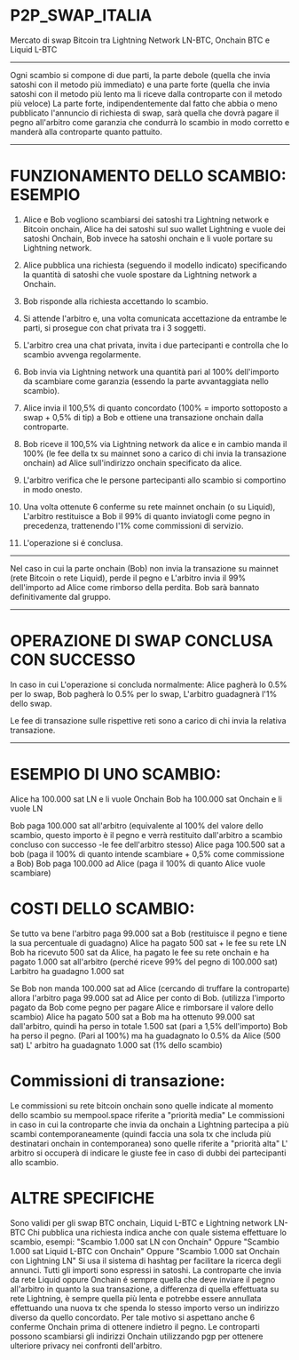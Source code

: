 # P2P_SWAP_ITALIA

Mercato di swap Bitcoin tra
Lightning Network LN-BTC, Onchain BTC e Liquid L-BTC
***
Ogni scambio si compone di due parti, la parte debole (quella che invia satoshi con il metodo più immediato) e una parte forte (quella che invia satoshi con il metodo più lento ma li riceve dalla controparte con il metodo più veloce)
La parte forte, indipendentemente dal fatto che abbia o meno pubblicato l'annuncio di richiesta di swap, sarà quella che dovrà pagare il pegno all'arbitro come garanzia che condurrà lo scambio in modo corretto e manderà alla controparte quanto pattuito.
***

# FUNZIONAMENTO DELLO SCAMBIO: ESEMPIO
1. Alice e Bob vogliono scambiarsi dei satoshi tra Lightning network e Bitcoin onchain, Alice ha dei satoshi sul suo wallet Lightning e vuole dei satoshi Onchain, Bob invece ha satoshi onchain e li vuole portare su Lightning network.

2. Alice pubblica una richiesta (seguendo il modello indicato) specificando la quantità di satoshi che vuole spostare da Lightning network a Onchain.

3. Bob risponde alla richiesta accettando lo scambio.

4. Si attende l'arbitro e, una volta comunicata accettazione da entrambe le parti, si prosegue con chat privata tra i 3 soggetti.

5. L'arbitro crea una chat privata, invita i due partecipanti e controlla che lo scambio avvenga regolarmente.

6. Bob invia via Lightning network una quantità pari al 100% dell'importo da scambiare come garanzia (essendo la parte avvantaggiata nello scambio).

7. Alice invia il 100,5% di quanto concordato (100% = importo sottoposto a swap + 0,5% di tip) a Bob e ottiene una transazione onchain dalla controparte.

8. Bob riceve il 100,5% via Lightning network da alice e in cambio manda il 100% (le fee della tx su mainnet sono a carico di chi invia la transazione onchain) ad Alice sull'indirizzo onchain specificato da alice.

9. L'arbitro verifica che le persone partecipanti allo scambio si comportino in modo onesto.

10. Una volta ottenute 6 conferme su rete mainnet onchain (o su Liquid), L'arbitro restituisce a Bob il 99% di quanto inviatogli come pegno in precedenza, trattenendo l'1% come commissioni di servizio.

11. L'operazione si é conclusa.

***
Nel caso in cui la parte onchain (Bob) non invia la transazione su mainnet (rete Bitcoin o rete Liquid), perde il pegno e L'arbitro invia il 99% dell'importo ad Alice come rimborso della perdita. Bob sarà bannato definitivamente dal gruppo.
***

# OPERAZIONE DI SWAP CONCLUSA CON SUCCESSO
In caso in cui L'operazione si concluda normalmente:
Alice pagherà lo 0.5% per lo swap, 
Bob pagherà lo 0.5% per lo swap, 
L'arbitro guadagnerà l'1% dello swap.

Le fee di transazione sulle rispettive reti sono a carico di chi invia la relativa transazione.
***

# ESEMPIO DI UNO SCAMBIO:
Alice ha 100.000 sat LN e li vuole Onchain
Bob ha 100.000 sat Onchain e li vuole LN

Bob paga 100.000 sat all'arbitro (equivalente al 100% del valore dello scambio, questo importo è il pegno e verrà restituito dall'arbitro a scambio concluso con successo -le fee dell'arbitro stesso)
Alice paga 100.500 sat a bob (paga il 100% di quanto intende scambiare + 0,5% come commissione a Bob)
Bob paga 100.000 ad Alice (paga il 100% di quanto Alice vuole scambiare)

# COSTI DELLO SCAMBIO:
Se tutto va bene l'arbitro paga 99.000 sat a Bob (restituisce il pegno e tiene la sua percentuale di guadagno)
Alice ha pagato 500 sat + le fee su rete LN
Bob ha ricevuto 500 sat da Alice, ha pagato le fee su rete onchain e ha pagato 1.000 sat all'arbitro (perché riceve 99% del pegno di 100.000 sat)
Larbitro ha guadagno 1.000 sat

Se Bob non manda 100.000 sat ad Alice (cercando di truffare la controparte) allora l'arbitro paga 99.000 sat ad Alice per conto di Bob. (utilizza l'importo pagato da Bob come pegno per pagare Alice e rimborsare il valore dello scambio)
Alice ha pagato 500 sat a Bob ma ha ottenuto 99.000 sat dall'arbitro, quindi ha perso in totale 1.500 sat (pari a 1,5% dell'importo)
Bob ha perso il pegno. (Pari al 100%) ma ha guadagnato lo 0.5% da Alice (500 sat)
L' arbitro ha guadagnato 1.000 sat (1% dello scambio)


# Commissioni di transazione:
Le commissioni su rete bitcoin onchain sono quelle indicate al momento dello scambio su mempool.space riferite a "priorità media"
Le commissioni in caso in cui la controparte che invia da onchain a Lightning partecipa a più scambi contemporaneamente (quindi faccia una sola tx che includa più destinatari onchain in contemporanea) sono quelle riferite a "priorità alta"
L' arbitro si occuperà di indicare le giuste fee in caso di dubbi dei partecipanti allo scambio.

# ALTRE SPECIFICHE
Sono validi per gli swap BTC onchain, Liquid L-BTC e Lightning network LN-BTC
Chi pubblica una richiesta indica anche con quale sistema effettuare lo scambio, esempi: 
"Scambio 1.000 sat LN con Onchain"
Oppure
"Scambio 1.000 sat Liquid L-BTC con Onchain"
Oppure
"Scambio 1.000 sat Onchain con Lightning LN"
Si usa il sistema di hashtag per facilitare la ricerca degli annunci.
Tutti gli importi sono espressi in satoshi.
La controparte che invia da rete Liquid oppure Onchain é sempre quella che deve inviare il pegno all'arbitro in quanto la sua transazione, a differenza di quella effettuata su rete Lightning, è sempre quella più lenta e potrebbe essere annullata effettuando una nuova tx che spenda lo stesso importo verso un indirizzo diverso da quello concordato. Per tale motivo si aspettano anche 6 conferme Onchain prima di ottenere indietro il pegno.
Le controparti possono scambiarsi gli indirizzi Onchain utilizzando pgp per ottenere ulteriore privacy nei confronti dell'arbitro.
